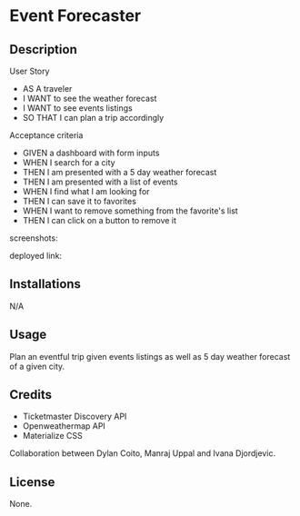 # Event Forecaster

## Description

User Story 
- AS A traveler
- I WANT to see the weather forecast
- I WANT to see events listings
- SO THAT I can plan a trip accordingly

Acceptance criteria 
- GIVEN a dashboard with form inputs
- WHEN I search for a city 
- THEN I am presented with a 5 day weather forecast
- THEN I am presented with a list of events
- WHEN I find what I am looking for
- THEN I can save it to favorites
- WHEN I want to remove something from the favorite's list
- THEN I can click on a button to remove it

screenshots: 

deployed link: 

## Installations

N/A

## Usage

Plan an eventful trip given events listings as well as 5 day weather forecast of a given city.

## Credits

- Ticketmaster Discovery API
- Openweathermap API
- Materialize CSS

Collaboration between Dylan Coito, Manraj Uppal and Ivana Djordjevic.

## License

None.


